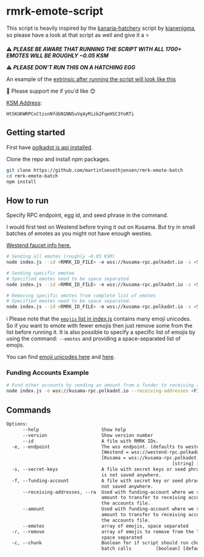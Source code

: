 # rmrk-emote-script

This script is heavily inspired by the [kanaria-hatchery](https://github.com/kianenigma/kanaria-hatchery) script by [kianenigma](https://github.com/kianenigma), so please have a look at that script as well and give it a :star:

⚠️ **_PLEASE BE AWARE THAT RUNNING THE SCRIPT WITH ALL 1700+ EMOTES WILL BE ROUGHLY ~0.05 KSM_**

⚠️ **_PLEASE DON'T RUN THIS ON A HATCHING EGG_**

An example of the [extrinsic after running the script will look like this](https://kusama.subscan.io/extrinsic/0x77e1baf6e368644c60b6b3ffade989ff4298b76259e8e8a2edd29e6c7bed914f)  

🌱 Please support me if you'd like 😊

[KSM Address](https://kusama.subscan.io/account/HtSKUKWRPCxCtzsnNfdbN1NN5uVq4yMizb2FqeHSC3YoRTi):

```text
HtSKUKWRPCxCtzsnNfdbN1NN5uVq4yMizb2FqeHSC3YoRTi
```

## Getting started

First have [polkadot js api installed](https://polkadot.js.org/docs/api/start/install).

Clone the repo and install npm packages.

```sh
git clone https://github.com/martinloesethjensen/rmrk-emote-batch
cd rmrk-emote-batch
npm install
```

## How to run

Specify RPC endpoint, egg id, and seed phrase in the command.

I would first test on Westend before trying it out on Kusama. But try in small batches of emotes as you might not have enough westies.

[Westend faucet info here.](https://wiki.polkadot.network/docs/en/maintain-networks#westend-faucet)

```sh
# Sending all emotes (roughly ~0.05 KSM)
node index.js --id <RMRK_ID_FILE> -e wss://kusama-rpc.polkadot.io -s <SEED_FILE>

# Sending specific emotee
# Specified emotes need to be space separated.
node index.js --id <RMRK_ID_FILE> -e wss://kusama-rpc.polkadot.io -s <SEED_FILE> --emotes 🚀 🎉

# Removing specific emotes from complete list of emotes
# Specified emotes need to be space separated.
node index.js --id <RMRK_ID_FILE> -e wss://kusama-rpc.polkadot.io -s <SEED_FILE> -r 🤩 🥳
```

ℹ️ Please note that the [`emojis` list in index.js](index.js) contains many emoji unicodes. So if you want to emote with fewer emojis then just remove some from the list before running it. It is also possible to specify a specific list of emojis by using the command: `--emotes` and providing a space-separated list of emojis.

You can find [emoji unicodes here](https://unicode.org/emoji/charts/full-emoji-list.html) and [here](./emoji-unicodes.txt).

### Funding Accounts Example

```sh
# Fund other accounts by sending an amount from a funder to receiving addresses
node index.js -e wss://kusama-rpc.polkadot.io --receiving-addresses <FILE_WITH_ADDRESSES> --funding-account <FILE_WITH_SEED> --amount <AMOUNT>
```

## Commands

```txt
Options:
      --help                       Show help                           [boolean]
      --version                    Show version number                 [boolean]
      --id                         A file with RMRK IDs.                [string]
  -e, --endpoint                   The wss endpoint. (defaults to westend)
                                   [Westend = wss://westend-rpc.polkadot.io]
                                   [Kusama = wss://kusama-rpc.polkadot.io]
                                                             [string] [required]
  -s, --secret-keys                A file with secret keys or seed phrases. It
                                   is not saved anywhere.               [string]
  -f, --funding-account            A file with secret key or seed phrase. It is
                                   not saved anywhere.                  [string]
      --receiving-addresses, --ra  Used with funding-account where we specify
                                   amount to transfer to receiving accounts in
                                   the accounts file.                   [string]
      --amount                     Used with funding-account where we specify
                                   amount to transfer to receiving accounts in
                                   the accounts file.
      --emotes                     array of emojis, space separated      [array]
  -r, --remove                     array of emojis to remove from the list,
                                   space separated                       [array]
  -c, --chunk                      Boolean for if script should run chunked
                                   batch calls         [boolean] [default: true]
```
